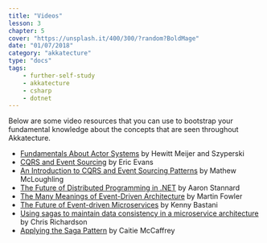 ```yaml
---
title: "Videos"
lesson: 3
chapter: 5
cover: "https://unsplash.it/400/300/?random?BoldMage"
date: "01/07/2018"
category: "akkatecture"
type: "docs"
tags:
    - further-self-study
    - akkatecture
    - csharp
    - dotnet
---
```


Below are some video resources that you can use to bootstrap your fundamental knowledge about the concepts that are seen throughout Akkatecture.

- [Fundamentals About Actor Systems](https://channel9.msdn.com/Shows/Going+Deep/Hewitt-Meijer-and-Szyperski-The-Actor-Model-everything-you-wanted-to-know-but-were-afraid-to-ask) by Hewitt Meijer and Szyperski
- [CQRS and Event Sourcing](https://www.youtube.com/watch?v=JHGkaShoyNs) by Eric Evans
- [An Introduction to CQRS and Event Sourcing Patterns](https://www.youtube.com/watch?v=9a1PqwFrMP0) by Mathew McLoughling
- [The Future of Distributed Programming in .NET](https://www.youtube.com/watch?v=ozelpjr9SXE) by Aaron Stannard
- [The Many Meanings of Event-Driven Architecture](https://www.youtube.com/watch?v=STKCRSUsyP0) by Martin Fowler
- [The Future of Event-driven Microservices](https://youtu.be/0C7J7hFv_pk) by Kenny Bastani
- [Using sagas to maintain data consistency in a microservice architecture](https://youtu.be/YPbGW3Fnmbc) by Chris Richardson
- [Applying the Saga Pattern](https://youtu.be/xDuwrtwYHu8) by Caitie McCaffrey